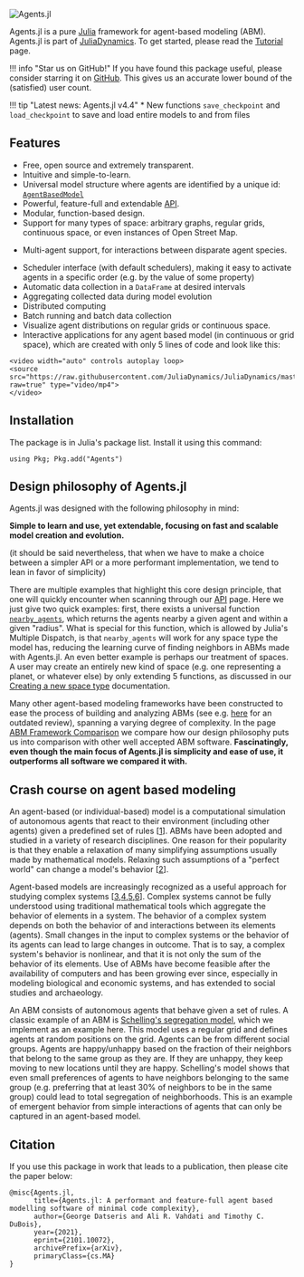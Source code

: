 ![Agents.jl](https://github.com/JuliaDynamics/JuliaDynamics/blob/master/videos/agents/agents3_logo.gif?raw=true)

Agents.jl is a pure [Julia](https://julialang.org/) framework for agent-based modeling (ABM).
Agents.jl is part of [JuliaDynamics](https://juliadynamics.github.io/JuliaDynamics/).
To get started, please read the [Tutorial](@ref) page.

!!! info "Star us on GitHub!"
    If you have found this package useful, please consider starring it on [GitHub](https://github.com/JuliaDynamics/Agents.jl).
    This gives us an accurate lower bound of the (satisfied) user count.

!!! tip "Latest news: Agents.jl v4.4"
      * New functions `save_checkpoint` and `load_checkpoint` to save and load entire models to and from files

## Features
* Free, open source and extremely transparent.
* Intuitive and simple-to-learn.
* Universal model structure where agents are identified by a unique id: [`AgentBasedModel`](@ref)
* Powerful, feature-full and extendable [API](@ref).
* Modular, function-based design.
* Support for many types of space: arbitrary graphs, regular grids, continuous space, or even instances of Open Street Map.
- Multi-agent support, for interactions between disparate agent species.
* Scheduler interface (with default schedulers), making it easy to activate agents in a specific order (e.g. by the value of some property)
* Automatic data collection in a `DataFrame` at desired intervals
* Aggregating collected data during model evolution
* Distributed computing
* Batch running and batch data collection
* Visualize agent distributions on regular grids or continuous space.
* Interactive applications for any agent based model (in continuous or grid space), which are created with only 5 lines of code and look like this:

```@raw html
<video width="auto" controls autoplay loop>
<source src="https://raw.githubusercontent.com/JuliaDynamics/JuliaDynamics/master/videos/interact/agents.mp4?raw=true" type="video/mp4">
</video>
```

## Installation

The package is in Julia's package list. Install it using this command:

```
using Pkg; Pkg.add("Agents")
```

## Design philosophy of Agents.jl
Agents.jl was designed with the following philosophy in mind:

**Simple to learn and use, yet extendable, focusing on fast and scalable model creation and evolution.**

(it should be said nevertheless, that when we have to make a choice between a simpler API or a more performant implementation, we tend to lean in favor of simplicity)

There are multiple examples that highlight this core design principle, that one will quickly encounter when scanning through our [API](@ref) page. Here we just give two quick examples: first, there exists a universal function [`nearby_agents`](@ref), which returns the agents nearby a given agent and within a given "radius". What is special for this function, which is allowed by Julia's Multiple Dispatch, is that `nearby_agents` will work for any space type the model has, reducing the learning curve of finding neighbors in ABMs made with Agents.jl. An even better example is perhaps our treatment of spaces. A user may create an entirely new kind of space (e.g. one representing a planet, or whatever else) by only extending 5 functions, as discussed in our [Creating a new space type](@ref) documentation.

Many other agent-based modeling frameworks have been constructed to ease the process of building and analyzing ABMs (see e.g. [here](http://dx.doi.org/10.1016/j.cosrev.2017.03.001) for an outdated review), spanning a varying degree of complexity.
In the page [ABM Framework Comparison](@ref) we compare how our design philosophy puts us into comparison with other well accepted ABM software.
**Fascinatingly, even though the main focus of Agents.jl is simplicity and ease of use, it outperforms all software we compared it with.**

## Crash course on agent based modeling
An agent-based (or individual-based) model is a computational simulation of autonomous agents that react to their environment (including other agents) given a predefined set of rules [[1](http://doi.org/10.1016/j.ecolmodel.2006.04.023)].
ABMs have been adopted and studied in a variety of research disciplines.
One reason for their popularity is that they enable a relaxation of many simplifying assumptions usually made by mathematical models.
Relaxing such assumptions of a "perfect world" can change a model's behavior [[2](http://doi.org/10.1038/460685a)].

Agent-based models are increasingly recognized as a useful approach for studying complex systems [[3](https://link.springer.com/chapter/10.1007/3-7908-1721-X_7),[4](http://www.doi.org/10.1162/106454602753694765),[5](http://www.nature.com/articles/460685a),[6](http://www.doi.org/10.1016/j.jaa.2016.01.009)].
Complex systems cannot be fully understood using traditional mathematical tools which aggregate the behavior of elements in a system.
The behavior of a complex system depends on both the behavior of and interactions between its elements (agents).
Small changes in the input to complex systems or the behavior of its agents can lead to large changes in outcome.
That is to say, a complex system's behavior is nonlinear, and that it is not only the sum of the behavior of its elements.
Use of ABMs have become feasible after the availability of computers and has been growing ever since, especially in modeling biological and economic systems, and has extended to social studies and archaeology.

An ABM consists of autonomous agents that behave given a set of rules.
A classic example of an ABM is [Schelling's segregation model](https://www.tandfonline.com/doi/abs/10.1080/0022250X.1971.9989794), which we implement as an example here.
This model uses a regular grid and defines agents at random positions on the grid.
Agents can be from different social groups.
Agents are happy/unhappy based on the fraction of their neighbors that belong to the same group as they are.
If they are unhappy, they keep moving to new locations until they are happy.
Schelling's model shows that even small preferences of agents to have neighbors belonging to the same group (e.g. preferring that at least 30% of neighbors to be in the same group) could lead to total segregation of neighborhoods.
This is an example of emergent behavior from simple interactions of agents that can only be captured in an agent-based model.

## Citation

If you use this package in work that leads to a publication, then please cite the paper below:

```
@misc{Agents.jl,
      title={Agents.jl: A performant and feature-full agent based modelling software of minimal code complexity},
      author={George Datseris and Ali R. Vahdati and Timothy C. DuBois},
      year={2021},
      eprint={2101.10072},
      archivePrefix={arXiv},
      primaryClass={cs.MA}
}
```
